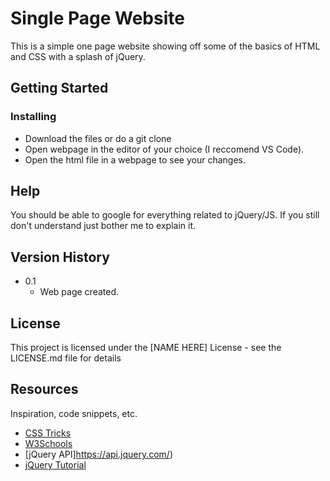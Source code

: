 # Single Page Website

This is a simple one page website showing off some of the basics of HTML and CSS with a splash of jQuery.


## Getting Started

### Installing

* Download the files or do a git clone
* Open webpage in the editor of your choice (I reccomend VS Code).
* Open the html file in a webpage to see your changes.

## Help

You should be able to google for everything related to jQuery/JS. If you still don't understand just bother me to explain it.

## Version History

* 0.1
    * Web page created.

## License

This project is licensed under the [NAME HERE] License - see the LICENSE.md file for details

## Resources

Inspiration, code snippets, etc.
* [CSS Tricks](https://css-tricks.com/almanac/)
* [W3Schools](https://www.w3schools.com/html/)
* [jQuery API]https://api.jquery.com/)
* [jQuery Tutorial](https://www.w3schools.com/jquery/)